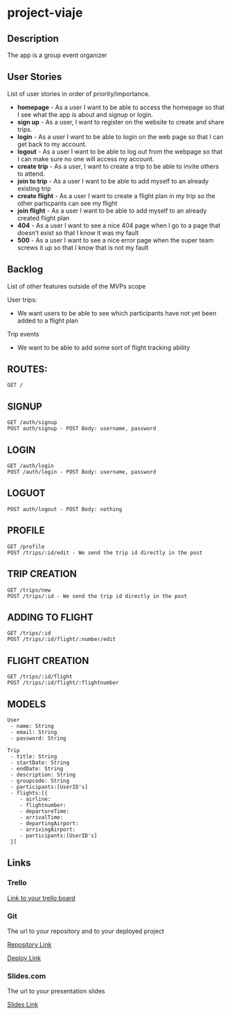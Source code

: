 # project-viaje

## Description

The app is a group event organizer
 
 ## User Stories

List of user stories in order of priority/importance.

 - **homepage** - As a user I want to be able to access the homepage so that I see what the app is about and signup or login.
 - **sign up** - As a user, I want to register on the website to create and share trips.
 - **login** - As a user I want to be able to login on the web page so that I can get back to my account.
 - **logout** - As a user I want to be able to log out from the webpage so that I can make sure no one will access my account.
 - **create trip** - As a user, I want to create a trip to be able to invite others to attend.
 - **join to trip** - As a user I want to be able to add myself to an already existing trip 
 - **create flight** - As a user I want to create a flight plan in my trip so the other particpants can see my flight
 - **join flight** - As a user I want to be able to add myself to an already created flight plan
 - **404** - As a user I want to see a nice 404 page when I go to a page that doesn’t exist so that I know it was my fault 
 - **500** - As a user I want to see a nice error page when the super team screws it up so that I know that is not my fault

## Backlog

List of other features outside of the MVPs scope

User trips:
- We want users to be able to see which participants have not yet been added to a flight plan 

Trip events
- We want to be able to add some sort of flight tracking ability

## ROUTES:
```
GET / 
```
## SIGNUP
```
GET /auth/signup
POST auth/signup - POST Body: username, password
```
## LOGIN
```
GET /auth/login
POST /auth/login - POST Body: username, password
```
## LOGUOT
```
POST auth/logout - POST Body: nothing
```
## PROFILE
```
GET /profile
POST /trips/:id/edit - We send the trip id directly in the post
```
## TRIP CREATION
```
GET /trips/new
POST /trips/:id - We send the trip id directly in the post
```
## ADDING TO FLIGHT
```
GET /trips/:id
POST /trips/:id/flight/:number/edit
```

## FLIGHT CREATION
```
GET /trips/:id/flight
POST /trips/:id/flight/:flightnumber
```

## MODELS

```
User
 - name: String
 - email: String
 - password: String
```    
 
```
Trip
 - title: String
 - startDate: String
 - endDate: String
 - description: String
 - groupcode: String
 - participants:[UserID's]
 - flights:[{
    - airline:
    - flightnumber:
    - departureTime:
    - arrivalTime:
    - departingAirport:
    - arrivingAirport:
    - participants:[UserID's]
 }]
```

## Links

### Trello

[Link to your trello board](https://trello.com)

### Git

The url to your repository and to your deployed project

[Repository Link](https://github.com/gabogarciam/project-viaje)

[Deploy Link](http://heroku.com)

### Slides.com

The url to your presentation slides

[Slides Link](http://slides.com)
